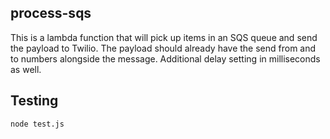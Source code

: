 ## process-sqs
This is a lambda function that will pick up items in an SQS queue and send the payload to Twilio. The payload should already have the send from and to numbers alongside the message. Additional delay setting in milliseconds as well.

## Testing
```bash
node test.js
```



